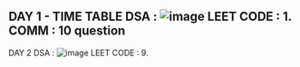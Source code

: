 DAY 1 - TIME TABLE 
DSA : ![image](https://github.com/user-attachments/assets/7ede8050-db3b-44c8-8bce-426ad2a38771)
LEET CODE : 1.
COMM : 10 question 
------------------------------------
DAY 2 
DSA : ![image](https://github.com/user-attachments/assets/07838d8c-8529-4c6f-a5ce-68e6c4ffa084)
LEET CODE : 9.
